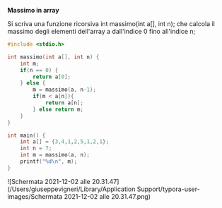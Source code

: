 **Massimo in array**

Si scriva una funzione ricorsiva int massimo(int a[], int n); che calcola il massimo degli elementi dell'array a dall'indice 0 fino all'indice n;

```c
#include <stdio.h>

int massimo(int a[], int n) {
	int m;
	if(n == 0) {
		return a[0];
	} else {
		m = massimo(a, n-1);
		if(m < a[n]){
			return a[n];
		} else return m;
	}
}

int main() {
	int a[] = {3,4,1,2,5,1,2,1};
	int n = 7;
	int m = massimo(a, n);
	printf("%d\n", m);
}
```

![Schermata 2021-12-02 alle 20.31.47](/Users/giuseppevigneri/Library/Application Support/typora-user-images/Schermata 2021-12-02 alle 20.31.47.png)